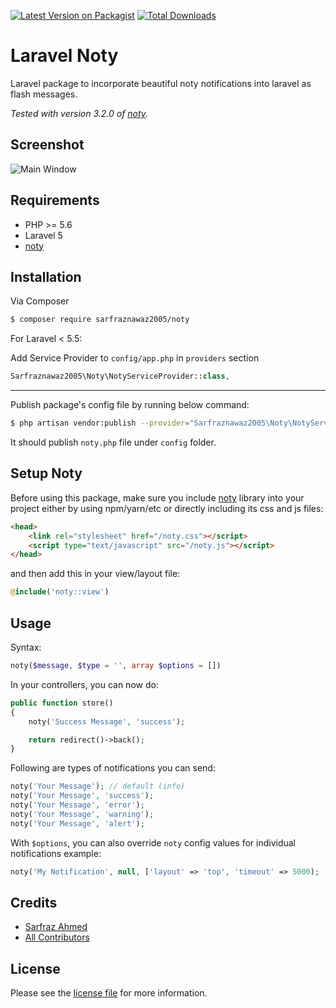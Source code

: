 [![Latest Version on Packagist][ico-version]][link-packagist]
[![Total Downloads][ico-downloads]][link-downloads]

# Laravel Noty

Laravel package to incorporate beautiful noty notifications into laravel as flash messages.

*Tested with version 3.2.0 of [noty](https://github.com/needim/noty).*

## Screenshot

![Main Window](https://github.com/sarfraznawaz2005/noty/blob/master/screen.jpg?raw=true)

## Requirements

 - PHP >= 5.6
 - Laravel 5
 - [noty](https://github.com/needim/noty)

## Installation

Via Composer

``` bash
$ composer require sarfraznawaz2005/noty
```

For Laravel < 5.5:

Add Service Provider to `config/app.php` in `providers` section
```php
Sarfraznawaz2005\Noty\NotyServiceProvider::class,
```

---

Publish package's config file by running below command:

```bash
$ php artisan vendor:publish --provider="Sarfraznawaz2005\Noty\NotyServiceProvider"
```
It should publish `noty.php` file under `config` folder.

## Setup Noty

Before using this package, make sure you include [noty](https://github.com/needim/noty) library into your project either by using npm/yarn/etc or directly including its css and js files:

```html
<head>    
    <link rel="stylesheet" href="/noty.css"></script>
    <script type="text/javascript" src="/noty.js"></script>
</head>
```
and then add this in your view/layout file:

```php
@include('noty::view')
```

## Usage

Syntax:
```php
noty($message, $type = '', array $options = [])
```

In your controllers, you can now do:

```php
public function store()
{
    noty('Success Message', 'success');

    return redirect()->back();
}
```

Following are types of notifications you can send:

```php
noty('Your Message'); // default (info)
noty('Your Message', 'success');
noty('Your Message', 'error');
noty('Your Message', 'warning');
noty('Your Message', 'alert');
```

With `$options`, you can also override `noty` config values for individual notifications example:

```php
noty('My Notification', null, ['layout' => 'top', 'timeout' => 5000);
```

## Credits

- [Sarfraz Ahmed][link-author]
- [All Contributors][link-contributors]

## License

Please see the [license file](license.md) for more information.

[ico-version]: https://img.shields.io/packagist/v/sarfraznawaz2005/noty.svg?style=flat-square
[ico-downloads]: https://img.shields.io/packagist/dt/sarfraznawaz2005/noty.svg?style=flat-square

[link-packagist]: https://packagist.org/packages/sarfraznawaz2005/noty
[link-downloads]: https://packagist.org/packages/sarfraznawaz2005/noty
[link-author]: https://github.com/sarfraznawaz2005
[link-contributors]: https://github.com/sarfraznawaz2005/noty/graphs/contributors